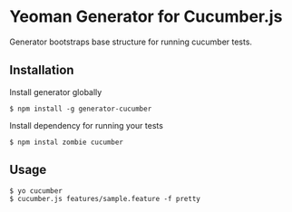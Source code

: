 # Yeoman Generator for Cucumber.js

Generator bootstraps base structure for running cucumber tests.

## Installation
    
Install generator globally  

    $ npm install -g generator-cucumber
    
Install dependency for running your tests 

    $ npm instal zombie cucumber

## Usage

    $ yo cucumber
    $ cucumber.js features/sample.feature -f pretty
